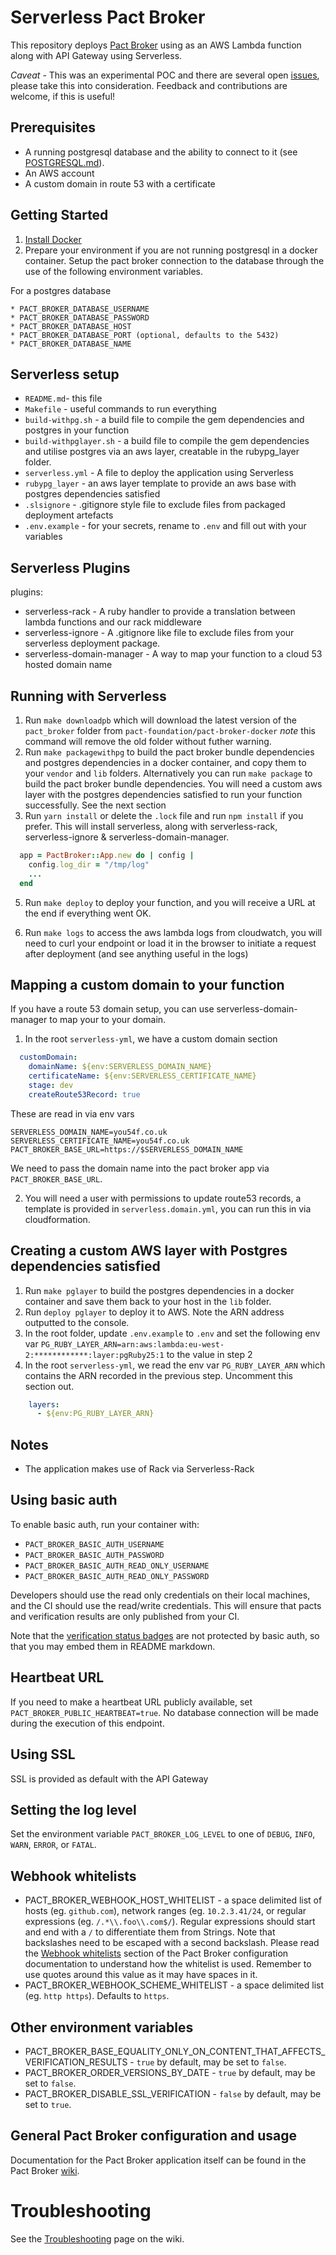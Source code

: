 Serverless Pact Broker
==================

This repository deploys [Pact Broker](https://github.com/pact-foundation/pact_broker) using as an AWS Lambda function along with API Gateway using Serverless.

_Caveat_ - This was an experimental POC and there are several open [issues](https://github.com/pact-foundation/pact_broker-serverless/issues), please take this into consideration. Feedback and contributions are welcome, if this is useful!

## Prerequisites

* A running postgresql database and the ability to connect to it (see [POSTGRESQL.md][postgres]).
* An AWS account
* A custom domain in route 53 with a certificate

## Getting Started

1. [Install Docker](https://docs.docker.com/engine/installation/)
2. Prepare your environment if you are not running postgresql in a docker container. Setup the pact broker connection to the database through the use of the following environment variables.
    <!-- If you want to use a disposable postgres docker container just do `export DISPOSABLE_PSQL=true` before running the [script/test.sh][test-script]. -->

For a postgres database

    * PACT_BROKER_DATABASE_USERNAME
    * PACT_BROKER_DATABASE_PASSWORD
    * PACT_BROKER_DATABASE_HOST
    * PACT_BROKER_DATABASE_PORT (optional, defaults to the 5432)
    * PACT_BROKER_DATABASE_NAME

<!-- 1. Test the pact broker environment by executing [script/test.sh][test-script] -->

## Serverless setup

* `README.md`- this file
* `Makefile` - useful commands to run everything
* `build-withpg.sh` - a build file to compile the gem dependencies and postgres in your function
* `build-withpglayer.sh` - a build file to compile the gem dependencies and utilise postgres via an aws layer, creatable in the rubypg_layer folder.
* `serverless.yml` - A file to deploy the application using Serverless
* `rubypg_layer` - an aws layer template to provide an aws base with postgres dependencies satisfied
* `.slsignore` - .gitignore style file to exclude files from packaged deployment artefacts
* `.env.example` - for your secrets, rename to `.env` and fill out with your variables

## Serverless Plugins

plugins:
  - serverless-rack - A ruby handler to provide a translation between lambda functions and our rack middleware
  - serverless-ignore - A .gitignore like file to exclude files from your serverless deployment package.
  - serverless-domain-manager - A way to map your function to a cloud 53 hosted domain name

## Running with Serverless

1. Run `make downloadpb` which will download the latest version of the `pact_broker` folder from `pact-foundation/pact-broker-docker` _note_ this command will remove the old folder without futher warning.
2. Run `make packagewithpg` to build the pact broker bundle dependencies and postgres dependencies in a docker container, and copy them to your `vendor` and `lib` folders.
   Alternatively you can run `make package` to build the pact broker bundle dependencies. You will need a custom aws layer with the postgres dependencies satisfied to run your function successfully. See the next section
3. Run `yarn install` or delete the `.lock` file and run `npm install` if you prefer. This will install serverless, along with serverless-rack, serverless-ignore & serverless-domain-manager.

  ```ruby
    app = PactBroker::App.new do | config |
      config.log_dir = "/tmp/log"
      ...
    end
  ```

5. Run `make deploy` to deploy your function, and you will receive a URL at the end if everything went OK.

6. Run `make logs` to access the aws lambda logs from cloudwatch, you will need to curl your endpoint or load it in the browser to initiate a request after deployment (and see anything useful in the logs)
   
## Mapping a custom domain to your function

If you have a route 53 domain setup, you can use serverless-domain-manager to map your to your domain.

1. In the root `serverless-yml`, we have a custom domain section

   
```yml
  customDomain:
    domainName: ${env:SERVERLESS_DOMAIN_NAME}
    certificateName: ${env:SERVERLESS_CERTIFICATE_NAME}
    stage: dev
    createRoute53Record: true
```
These are read in via env vars

```
SERVERLESS_DOMAIN_NAME=you54f.co.uk
SERVERLESS_CERTIFICATE_NAME=you54f.co.uk
PACT_BROKER_BASE_URL=https://$SERVERLESS_DOMAIN_NAME
```

We need to pass the domain name into the pact broker app via `PACT_BROKER_BASE_URL`.

2. You will need a user with permissions to update route53 records, a template is provided in `serverless.domain.yml`, you can run this in via cloudformation.


## Creating a custom AWS layer with Postgres dependencies satisfied

1. Run `make pglayer` to build the postgres dependencies in a docker container and save them back to your host in the `lib` folder.
2. Run `deploy pglayer` to deploy it to AWS. Note the ARN address outputted to the console.
3. In the root folder, update `.env.example` to `.env` and set the following env var `PG_RUBY_LAYER_ARN=arn:aws:lambda:eu-west-2:************:layer:pgRuby25:1` to the value in step 2
4. In the root `serverless-yml`, we read the env var `PG_RUBY_LAYER_ARN` which contains the ARN recorded in the previous step. Uncomment this section out.
   
```yml
    layers:
      - ${env:PG_RUBY_LAYER_ARN}
```

## Notes

* The application makes use of Rack via Serverless-Rack

## Using basic auth

To enable basic auth, run your container with:

* `PACT_BROKER_BASIC_AUTH_USERNAME`
* `PACT_BROKER_BASIC_AUTH_PASSWORD`
* `PACT_BROKER_BASIC_AUTH_READ_ONLY_USERNAME`
* `PACT_BROKER_BASIC_AUTH_READ_ONLY_PASSWORD`

Developers should use the read only credentials on their local machines, and the CI should use the read/write credentials. This will ensure that pacts and verification results are only published from your CI.

Note that the [verification status badges][badges] are not protected by basic auth, so that you may embed them in README markdown.

## Heartbeat URL

If you need to make a heartbeat URL publicly available, set `PACT_BROKER_PUBLIC_HEARTBEAT=true`. No database connection will be made during the execution of this endpoint.

## Using SSL

SSL is provided as default with the API Gateway

## Setting the log level

Set the environment variable `PACT_BROKER_LOG_LEVEL` to one of `DEBUG`, `INFO`, `WARN`, `ERROR`, or `FATAL`.

## Webhook whitelists

* PACT_BROKER_WEBHOOK_HOST_WHITELIST - a space delimited list of hosts (eg. `github.com`), network ranges (eg. `10.2.3.41/24`, or regular expressions (eg. `/.*\\.foo\\.com$/`). Regular expressions should start and end with a `/` to differentiate them from Strings. Note that backslashes need to be escaped with a second backslash. Please read the [Webhook whitelists](https://github.com/pact-foundation/pact_broker/wiki/Configuration#webhook-whitelists) section of the Pact Broker configuration documentation to understand how the whitelist is used. Remember to use quotes around this value as it may have spaces in it.
* PACT_BROKER_WEBHOOK_SCHEME_WHITELIST - a space delimited list (eg. `http https`). Defaults to `https`.

## Other environment variables

* PACT_BROKER_BASE_EQUALITY_ONLY_ON_CONTENT_THAT_AFFECTS_VERIFICATION_RESULTS - `true` by default, may be set to `false`.
* PACT_BROKER_ORDER_VERSIONS_BY_DATE - `true` by default, may be set to `false`.
* PACT_BROKER_DISABLE_SSL_VERIFICATION - `false` by default, may be set to `true`.

## General Pact Broker configuration and usage

Documentation for the Pact Broker application itself can be found in the Pact Broker [wiki][pact-broker-wiki].

# Troubleshooting

See the [Troubleshooting][troubleshooting] page on the wiki.

[badges]: https://github.com/pact-foundation/pact_broker/wiki/Provider-verification-badges
[troubleshooting]: https://github.com/DiUS/pact_broker-docker/wiki/Troubleshooting
[postgres]: https://github.com/DiUS/pact_broker-docker/blob/master/POSTGRESQL.md
[test-script]: https://github.com/DiUS/pact_broker-docker/blob/master/script/test.sh
[docker-compose]: https://github.com/DiUS/pact_broker-docker/blob/master/docker-compose.yml
[pact-broker-wiki]: https://github.com/pact-foundation/pact_broker/wiki
[reverse-proxy]: https://github.com/pact-foundation/pact_broker/wiki/Configuration#running-the-broker-behind-a-reverse-proxy

